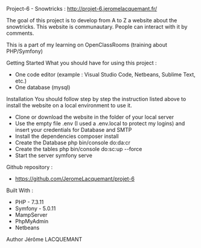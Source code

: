Project-6 - Snowtricks : http://projet-6.jeromelacquemant.fr/

The goal of this project is to develop from A to Z a website about the snowtricks. This website is communautary. People can interact with it by comments. 

This is a part of my learning on OpenClassRooms (training about PHP/Symfony)

Getting Started
What you should have for using this project :
- One code editor (example : Visual Studio Code, Netbeans, Sublime Text, etc.)
- One database (mysql)

Installation
You should follow step by step the instruction listed above to install the website on a local environment to use it.

- Clone or download the website in the folder of your local server
- Use the empty file .env (I used a .env.local to protect my logins) and insert your credentials for Database and SMTP
- Install the dependencies composer install
- Create the Database php bin/console do:da:cr
- Create the tables php bin/console do:sc:up --force
- Start the server symfony serve


Github repository :
- https://github.com/JeromeLacquemant/projet-6


Built With : 
- PHP - 7.3.11
- Symfony - 5.0.11
- MampServer 
- PhpMyAdmin 
- Netbeans


Author Jérôme LACQUEMANT

